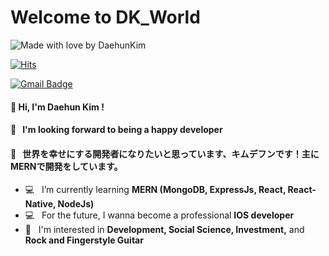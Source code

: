 # Welcome to DK_World 
![Made with love by DaehunKim](https://img.shields.io/badge/Made%20with%20%E2%9D%A4%EF%B8%8Fby-%20DaehunKim%20-orange) &nbsp;

[![Hits](https://hits.seeyoufarm.com/api/count/incr/badge.svg?url=https%3A%2F%2Fgithub.com%2Fzzsza)](https://hits.seeyoufarm.com) &nbsp;

[![Gmail Badge](https://img.shields.io/badge/Gmail-d14836?style=flat-square&logo=Gmail&logoColor=white&link=mailto:gidonskaris@gmail.com)](mailto:gidonskaris@gmail.com) &nbsp;


#### 🙌  Hi, I'm Daehun Kim ! 

#### 📣  &nbsp; I'm looking forward to being a happy developer
#### 📣  &nbsp; 世界を幸せにする開発者になりたいと思っています、キムデフンです！主にMERNで開発をしています。

* 💻  &nbsp; I’m currently learning **MERN (MongoDB, ExpressJs, React, React-Native, NodeJs)** 
* 💻  &nbsp; For the future, I wanna become a professional **IOS developer** 
* 💜  &nbsp; I'm interested in **Development, Social Science, Investment,** and  **Rock and Fingerstyle Guitar**


